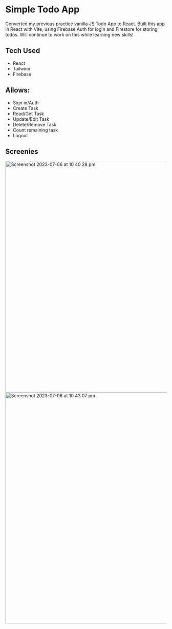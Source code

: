 # Simple Todo App

Converted my previous practice vanilla JS Todo App to React. 
Built this app in React with Vite, using Firebase Auth for login and Firestore for storing todos. 
Will continue to work on this while learning new skills!

## Tech Used
- React
- Tailwind
- Firebase

## Allows:
- Sign in/Auth
- Create Task
- Read/Get Task
- Update/Edit Task
- Delete/Remove Task
- Count remaining task
- Logout

## Screenies
<img width="720" alt="Screenshot 2023-07-06 at 10 40 28 pm" src="https://github.com/jvillad/todo-app-firebase/assets/109568289/1bfaf2b3-b479-44bd-8379-7b9ade881802">


<img width="720" alt="Screenshot 2023-07-06 at 10 43 07 pm" src="https://github.com/jvillad/todo-app-firebase/assets/109568289/6dd93a1e-57ee-44cd-adb3-814079b707f1">
